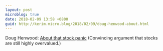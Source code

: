 ```yaml
---
layout: post
microblog: true
date: 2018-02-09 13:58 +0800
guid: http://kerim.micro.blog/2018/02/09/doug-henwood-about.html
---
```

Doug Henwood: [About that stock panic](https://lbo-news.com/2018/02/08/about-that-stock-panic/) (Convincing argument that stocks are still highly overvalued.)
